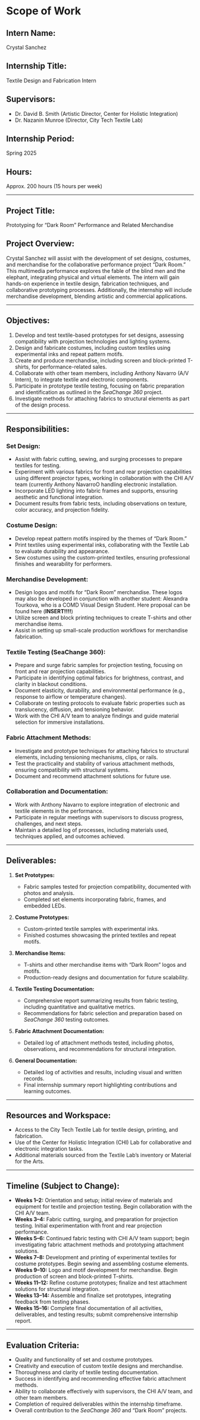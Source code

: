 # Scope of Work

## Intern Name:
Crystal Sanchez  

## Internship Title:
Textile Design and Fabrication Intern  

## Supervisors:
- Dr. David B. Smith (Artistic Director, Center for Holistic Integration)  
- Dr. Nazanin Munroe (Director, City Tech Textile Lab)  

## Internship Period:
Spring 2025  

## Hours:
Approx. 200 hours (15 hours per week)  

---

## Project Title:
Prototyping for “Dark Room” Performance and Related Merchandise

## Project Overview:
Crystal Sanchez will assist with the development of set designs, costumes, and merchandise for the collaborative performance project “Dark Room.” This multimedia performance explores the fable of the blind men and the elephant, integrating physical and virtual elements. The intern will gain hands-on experience in textile design, fabrication techniques, and collaborative prototyping processes. Additionally, the internship will include merchandise development, blending artistic and commercial applications.

---

## Objectives:
1. Develop and test textile-based prototypes for set designs, assessing compatibility with projection technologies and lighting systems.
2. Design and fabricate costumes, including custom textiles using experimental inks and repeat pattern motifs.
3. Create and produce merchandise, including screen and block-printed T-shirts, for performance-related sales.
4. Collaborate with other team members, including Anthony Navarro (A/V Intern), to integrate textile and electronic components.
5. Participate in prototype textile testing, focusing on fabric preparation and identification as outlined in the *SeaChange 360* project.
6. Investigate methods for attaching fabrics to structural elements as part of the design process.

---

## Responsibilities:

### Set Design:
- Assist with fabric cutting, sewing, and surging processes to prepare textiles for testing.
- Experiment with various fabrics for front and rear projection capabilities using different projector types, working in collaboration with the CHI A/V team (currently Anthony NavarroO handling electronic installation.
- Incorporate LED lighting into fabric frames and supports, ensuring aesthetic and functional integration.
- Document results from fabric tests, including observations on texture, color accuracy, and projection fidelity.

### Costume Design:
- Develop repeat pattern motifs inspired by the themes of “Dark Room.”
- Print textiles using experimental inks, collaborating with the Textile Lab to evaluate durability and appearance.
- Sew costumes using the custom-printed textiles, ensuring professional finishes and wearability for performers.

### Merchandise Development:
- Design logos and motifs for “Dark Room” merchandise.  These logos may also be developed in conjunction with another student: Alexandra Tourkova, who is a COMD Visual Design Student.  Here proposal can be found here (**INSERT!!!!**)
- Utilize screen and block printing techniques to create T-shirts and other merchandise items.
- Assist in setting up small-scale production workflows for merchandise fabrication.

### Textile Testing (SeaChange 360):
- Prepare and surge fabric samples for projection testing, focusing on front and rear projection capabilities.
- Participate in identifying optimal fabrics for brightness, contrast, and clarity in blackout conditions.
- Document elasticity, durability, and environmental performance (e.g., response to airflow or temperature changes).
- Collaborate on testing protocols to evaluate fabric properties such as translucency, diffusion, and tensioning behavior.
- Work with the CHI A/V team to analyze findings and guide material selection for immersive installations.

### Fabric Attachment Methods:
- Investigate and prototype techniques for attaching fabrics to structural elements, including tensioning mechanisms, clips, or rails.
- Test the practicality and stability of various attachment methods, ensuring compatibility with structural systems.
- Document and recommend attachment solutions for future use.

### Collaboration and Documentation:
- Work with Anthony Navarro to explore integration of electronic and textile elements in the performance.
- Participate in regular meetings with supervisors to discuss progress, challenges, and next steps.
- Maintain a detailed log of processes, including materials used, techniques applied, and outcomes achieved.

---

## Deliverables:
1. **Set Prototypes:**
   - Fabric samples tested for projection compatibility, documented with photos and analysis.
   - Completed set elements incorporating fabric, frames, and embedded LEDs.

2. **Costume Prototypes:**
   - Custom-printed textile samples with experimental inks.
   - Finished costumes showcasing the printed textiles and repeat motifs.

3. **Merchandise Items:**
   - T-shirts and other merchandise items with “Dark Room” logos and motifs.
   - Production-ready designs and documentation for future scalability.

4. **Textile Testing Documentation:**
   - Comprehensive report summarizing results from fabric testing, including quantitative and qualitative metrics.
   - Recommendations for fabric selection and preparation based on *SeaChange 360* testing outcomes.

5. **Fabric Attachment Documentation:**
   - Detailed log of attachment methods tested, including photos, observations, and recommendations for structural integration.

6. **General Documentation:**
   - Detailed log of activities and results, including visual and written records.
   - Final internship summary report highlighting contributions and learning outcomes.

---

## Resources and Workspace:
- Access to the City Tech Textile Lab for textile design, printing, and fabrication.
- Use of the Center for Holistic Integration (CHI) Lab for collaborative and electronic integration tasks.
- Additional materials sourced from the Textile Lab’s inventory or Material for the Arts.

---

## Timeline (Subject to Change):
- **Weeks 1–2:** Orientation and setup; initial review of materials and equipment for textile and projection testing. Begin collaboration with the CHI A/V team.
- **Weeks 3–4:** Fabric cutting, surging, and preparation for projection testing. Initial experimentation with front and rear projection performance.
- **Weeks 5–6:** Continued fabric testing with CHI A/V team support; begin investigating fabric attachment methods and prototyping attachment solutions.
- **Weeks 7–8:** Development and printing of experimental textiles for costume prototypes. Begin sewing and assembling costume elements.
- **Weeks 9–10:** Logo and motif development for merchandise. Begin production of screen and block-printed T-shirts.
- **Weeks 11–12:** Refine costume prototypes; finalize and test attachment solutions for structural integration.
- **Weeks 13–14:** Assemble and finalize set prototypes, integrating feedback from testing phases.
- **Weeks 15–16:** Complete final documentation of all activities, deliverables, and testing results; submit comprehensive internship report.

---

## Evaluation Criteria:
- Quality and functionality of set and costume prototypes.
- Creativity and execution of custom textile designs and merchandise.
- Thoroughness and clarity of textile testing documentation.
- Success in identifying and recommending effective fabric attachment methods.
- Ability to collaborate effectively with supervisors, the CHI A/V team, and other team members.
- Completion of required deliverables within the internship timeframe.
- Overall contribution to the *SeaChange 360* and “Dark Room” projects.

